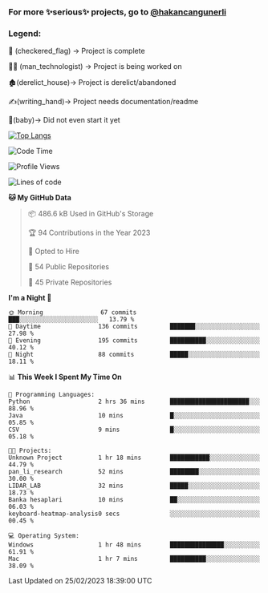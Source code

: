 ### For more ✨serious✨ projects, go to [@hakancangunerli](https://github.com/hakancangunerli)


### Legend:


🏁 (checkered_flag) -> Project is complete

👨‍💻 (man_technologist)   -> Project is being worked on

🏚️(derelict_house)-> Project is derelict/abandoned

✍️(writing_hand)-> Project needs documentation/readme

👶(baby)-> Did not even start it yet

[![Top Langs](https://github-readme-stats.vercel.app/api/top-langs/?username=johngunerli&layout=compact&hide=tex,html,shell,CSS&langs_count=10&exclude_repo=2015-csharp)](https://github.com/anuraghazra/github-readme-stats)


<!--START_SECTION:waka-->
![Code Time](http://img.shields.io/badge/Code%20Time-389%20hrs%2027%20mins-blue)

![Profile Views](http://img.shields.io/badge/Profile%20Views-7-blue)

![Lines of code](https://img.shields.io/badge/From%20Hello%20World%20I%27ve%20Written-1.1%20million%20lines%20of%20code-blue)

**🐱 My GitHub Data** 

> 📦 486.6 kB Used in GitHub's Storage 
 > 
> 🏆 94 Contributions in the Year 2023
 > 
> 💼 Opted to Hire
 > 
> 📜 54 Public Repositories 
 > 
> 🔑 45 Private Repositories 
 > 
**I'm a Night 🦉** 

```text
🌞 Morning                67 commits          ███░░░░░░░░░░░░░░░░░░░░░░   13.79 % 
🌆 Daytime                136 commits         ███████░░░░░░░░░░░░░░░░░░   27.98 % 
🌃 Evening                195 commits         ██████████░░░░░░░░░░░░░░░   40.12 % 
🌙 Night                  88 commits          █████░░░░░░░░░░░░░░░░░░░░   18.11 % 
```


📊 **This Week I Spent My Time On** 

```text
💬 Programming Languages: 
Python                   2 hrs 36 mins       ██████████████████████░░░   88.96 % 
Java                     10 mins             █░░░░░░░░░░░░░░░░░░░░░░░░   05.85 % 
CSV                      9 mins              █░░░░░░░░░░░░░░░░░░░░░░░░   05.18 % 

🐱‍💻 Projects: 
Unknown Project          1 hr 18 mins        ███████████░░░░░░░░░░░░░░   44.79 % 
pan_li_research          52 mins             ████████░░░░░░░░░░░░░░░░░   30.00 % 
LIDAR_LAB                32 mins             █████░░░░░░░░░░░░░░░░░░░░   18.73 % 
Banka hesaplari          10 mins             ██░░░░░░░░░░░░░░░░░░░░░░░   06.03 % 
keyboard-heatmap-analysis0 secs              ░░░░░░░░░░░░░░░░░░░░░░░░░   00.45 % 

💻 Operating System: 
Windows                  1 hr 48 mins        ███████████████░░░░░░░░░░   61.91 % 
Mac                      1 hr 7 mins         ██████████░░░░░░░░░░░░░░░   38.09 % 
```


 Last Updated on 25/02/2023 18:39:00 UTC
<!--END_SECTION:waka-->



